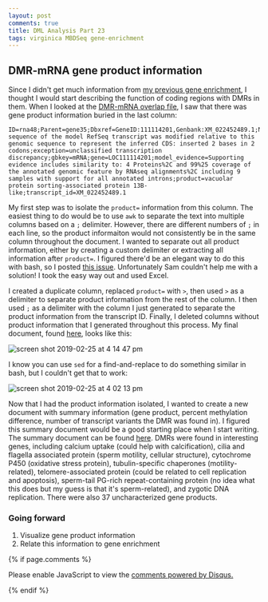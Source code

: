 ```yaml
---
layout: post
comments: true
title: DML Analysis Part 23
tags: virginica MBDSeq gene-enrichment
---
```


## DMR-mRNA gene product information

Since I didn't get much information from [my previous gene enrichment](), I thought I would start describing the function of coding regions with DMRs in them. When I looked at the [DMR-mRNA overlap file](https://github.com/fish546-2018/yaamini-virginica/blob/master/analyses/2018-11-01-DML-and-DMR-Analysis/2018-11-07-DMR-mRNA.txt), I saw that there was gene product information buried in the last column:

```
ID=rna48;Parent=gene35;Dbxref=GeneID:111114201,Genbank:XM_022452489.1;Name=XM_022452489.1;Note=The sequence of the model RefSeq transcript was modified relative to this genomic sequence to represent the inferred CDS: inserted 2 bases in 2 codons;exception=unclassified transcription discrepancy;gbkey=mRNA;gene=LOC111114201;model_evidence=Supporting evidence includes similarity to: 4 Proteins%2C and 99%25 coverage of the annotated genomic feature by RNAseq alignments%2C including 9 samples with support for all annotated introns;product=vacuolar protein sorting-associated protein 13B-like;transcript_id=XM_022452489.1
```

My first step was to isolate the `product=` information from this column. The easiest thing to do would be to use `awk` to separate the text into multiple columns based on a `;` delimiter. However, there are different numbers of `;` in each line, so the product informaiton would not consistently be in the same column throughout the document. I wanted to separate out all product information, either by creating a custom delimiter or extracting all information after `product=`. I figured there'd be an elegant way to do this with bash, so I posted [this issue](https://github.com/RobertsLab/resources/issues/595). Unfortunately Sam couldn't help me with a solution! I took the easy way out and used Excel.

I created a duplicate column, replaced `product=` with `>`, then used `>` as a delimiter to separate product information from the rest of the column. I then used `;` as a delimiter with the column I just generated to separate the product information from the transcript ID. Finally, I deleted columns without product information that I generated throughout this process. My final document, found [here](https://github.com/fish546-2018/yaamini-virginica/blob/master/analyses/2018-11-01-DML-and-DMR-Analysis/2019-02-25-DMR-mRNA-Product-Isolated.txt), looks like this:

![screen shot 2019-02-25 at 4 14 47 pm](https://user-images.githubusercontent.com/22335838/53377774-022cce80-3918-11e9-8d64-591bf78c068d.png)

I know you can use `sed` for a find-and-replace to do something similar in bash, but I couldn't get that to work:

![screen shot 2019-02-25 at 4 02 13 pm](https://user-images.githubusercontent.com/22335838/53377824-3d2f0200-3918-11e9-975c-564748d31a61.png)

Now that I had the product information isolated, I wanted to create a new document with summary information (gene product, percent methylation difference, number of transcript variants the DMR was found in). I figured this summary document would be a good starting place when I start writing. The summary document can be found [here](https://github.com/fish546-2018/yaamini-virginica/blob/master/analyses/2018-11-01-DML-and-DMR-Analysis/2019-02-25-DMR-mRNA-Product-Summary.txt). DMRs were found in interesting genes, including calcium uptake (could help with calcification), cilia and flagella associated protein (sperm motility, cellular structure), cytochrome P450 (oxidative stress protein), tubulin-specific chaperones (motility-related), telomere-associated protein (could be related to cell replication and apoptosis), sperm-tail PG-rich repeat-containing protein (no idea what this does but my guess is that it's sperm-related), and zygotic DNA replication. There were also 37 uncharacterized gene products.

### Going forward

1. Visualize gene product information
2. Relate this information to gene enrichment

{% if page.comments %}

<div id="disqus_thread"></div>
<script>

/**
*  RECOMMENDED CONFIGURATION VARIABLES: EDIT AND UNCOMMENT THE SECTION BELOW TO INSERT DYNAMIC VALUES FROM YOUR PLATFORM OR CMS.
*  LEARN WHY DEFINING THESE VARIABLES IS IMPORTANT: https://disqus.com/admin/universalcode/#configuration-variables*/
/*
var disqus_config = function () {
this.page.url = PAGE_URL;  // Replace PAGE_URL with your page's canonical URL variable
this.page.identifier = PAGE_IDENTIFIER; // Replace PAGE_IDENTIFIER with your page's unique identifier variable
};
*/
(function() { // DON'T EDIT BELOW THIS LINE
var d = document, s = d.createElement('script');
s.src = 'https://the-responsible-grad-student.disqus.com/embed.js';
s.setAttribute('data-timestamp', +new Date());
(d.head || d.body).appendChild(s);
})();
</script>
<noscript>Please enable JavaScript to view the <a href="https://disqus.com/?ref_noscript">comments powered by Disqus.</a></noscript>

{% endif %}

<script id="dsq-count-scr" src="//the-responsible-grad-student.disqus.com/count.js" async></script>
